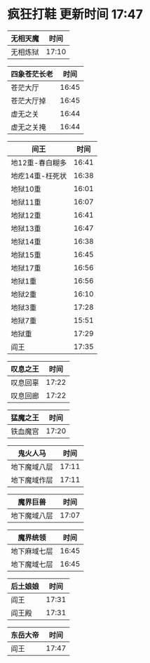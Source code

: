 # 疯狂打鞋 更新时间 17:47

| 无相天魔   | 时间    |
|--------|-------|
| 无相炼狱 | 17:10 |

| 四象苍茫长老   | 时间    |
|--------|-------|
| 苍茫大厅 | 16:45 |
| 苍茫大厅掉 | 16:45 |
| 虚无之关 | 16:44 |
| 虚无之关掩 | 16:44 |

| 间王   | 时间    |
|--------|-------|
| 地12重-春白糊多 | 16:41 |
| 地疙14重-枉死状 | 16:38 |
| 地狱10重 | 16:01 |
| 地狱11重 | 16:07 |
| 地狱12重 | 16:41 |
| 地狱13重 | 16:47 |
| 地狱14重 | 16:38 |
| 地狱15重 | 16:45 |
| 地狱17重 | 16:56 |
| 地狱1重 | 16:56 |
| 地狱2重 | 16:10 |
| 地狱3重 | 17:28 |
| 地狱7重 | 15:51 |
| 地狱重 | 17:29 |
| 阎王 | 17:35 |

| 叹息之王   | 时间    |
|--------|-------|
| 叹息回辜 | 17:22 |
| 叹息回廊 | 17:22 |

| 猛魔之王   | 时间    |
|--------|-------|
| 铁血魔宫 | 17:20 |

| 鬼火人马   | 时间    |
|--------|-------|
| 地下魔域八层 | 17:11 |
| 地下魔域作层 | 17:11 |

| 魔界巨兽   | 时间    |
|--------|-------|
| 地下魔域八层 | 17:07 |

| 魔界统领   | 时间    |
|--------|-------|
| 地下麻域七层 | 16:45 |
| 地下魔域七层 | 16:45 |

| 后土娘娘   | 时间    |
|--------|-------|
| 阎王 | 17:31 |
| 阎王殿 | 17:31 |

| 东岳大帝   | 时间    |
|--------|-------|
| 阎王 | 17:47 |